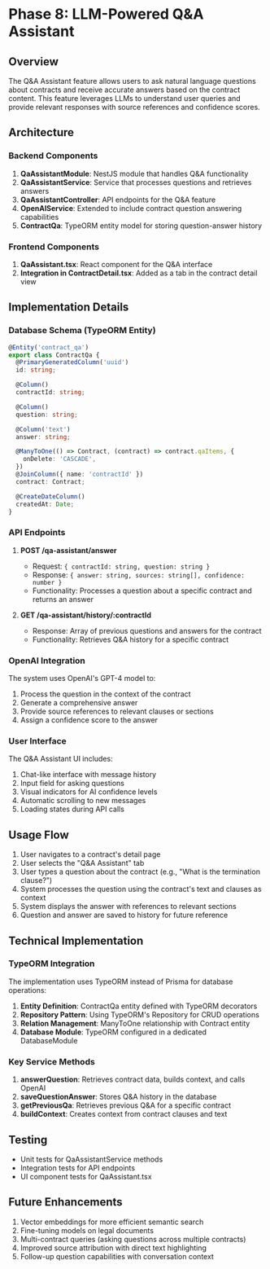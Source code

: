 # Phase 8: LLM-Powered Q&A Assistant

## Overview

The Q&A Assistant feature allows users to ask natural language questions about contracts and receive accurate answers based on the contract content. This feature leverages LLMs to understand user queries and provide relevant responses with source references and confidence scores.

## Architecture

### Backend Components

1. **QaAssistantModule**: NestJS module that handles Q&A functionality
2. **QaAssistantService**: Service that processes questions and retrieves answers
3. **QaAssistantController**: API endpoints for the Q&A feature
4. **OpenAIService**: Extended to include contract question answering capabilities
5. **ContractQa**: TypeORM entity model for storing question-answer history

### Frontend Components

1. **QaAssistant.tsx**: React component for the Q&A interface
2. **Integration in ContractDetail.tsx**: Added as a tab in the contract detail view

## Implementation Details

### Database Schema (TypeORM Entity)

```typescript
@Entity('contract_qa')
export class ContractQa {
  @PrimaryGeneratedColumn('uuid')
  id: string;

  @Column()
  contractId: string;

  @Column()
  question: string;

  @Column('text')
  answer: string;

  @ManyToOne(() => Contract, (contract) => contract.qaItems, {
    onDelete: 'CASCADE',
  })
  @JoinColumn({ name: 'contractId' })
  contract: Contract;

  @CreateDateColumn()
  createdAt: Date;
}
```

### API Endpoints

1. **POST /qa-assistant/answer**
   - Request: `{ contractId: string, question: string }`
   - Response: `{ answer: string, sources: string[], confidence: number }`
   - Functionality: Processes a question about a specific contract and returns an answer

2. **GET /qa-assistant/history/:contractId**
   - Response: Array of previous questions and answers for the contract
   - Functionality: Retrieves Q&A history for a specific contract

### OpenAI Integration

The system uses OpenAI's GPT-4 model to:
1. Process the question in the context of the contract
2. Generate a comprehensive answer
3. Provide source references to relevant clauses or sections
4. Assign a confidence score to the answer

### User Interface

The Q&A Assistant UI includes:
1. Chat-like interface with message history
2. Input field for asking questions
3. Visual indicators for AI confidence levels
4. Automatic scrolling to new messages
5. Loading states during API calls

## Usage Flow

1. User navigates to a contract's detail page
2. User selects the "Q&A Assistant" tab
3. User types a question about the contract (e.g., "What is the termination clause?")
4. System processes the question using the contract's text and clauses as context
5. System displays the answer with references to relevant sections
6. Question and answer are saved to history for future reference

## Technical Implementation

### TypeORM Integration

The implementation uses TypeORM instead of Prisma for database operations:

1. **Entity Definition**: ContractQa entity defined with TypeORM decorators
2. **Repository Pattern**: Using TypeORM's Repository for CRUD operations
3. **Relation Management**: ManyToOne relationship with Contract entity
4. **Database Module**: TypeORM configured in a dedicated DatabaseModule

### Key Service Methods

1. **answerQuestion**: Retrieves contract data, builds context, and calls OpenAI
2. **saveQuestionAnswer**: Stores Q&A history in the database
3. **getPreviousQa**: Retrieves previous Q&A for a specific contract
4. **buildContext**: Creates context from contract clauses and text

## Testing

- Unit tests for QaAssistantService methods
- Integration tests for API endpoints
- UI component tests for QaAssistant.tsx

## Future Enhancements

1. Vector embeddings for more efficient semantic search
2. Fine-tuning models on legal documents
3. Multi-contract queries (asking questions across multiple contracts)
4. Improved source attribution with direct text highlighting
5. Follow-up question capabilities with conversation context 